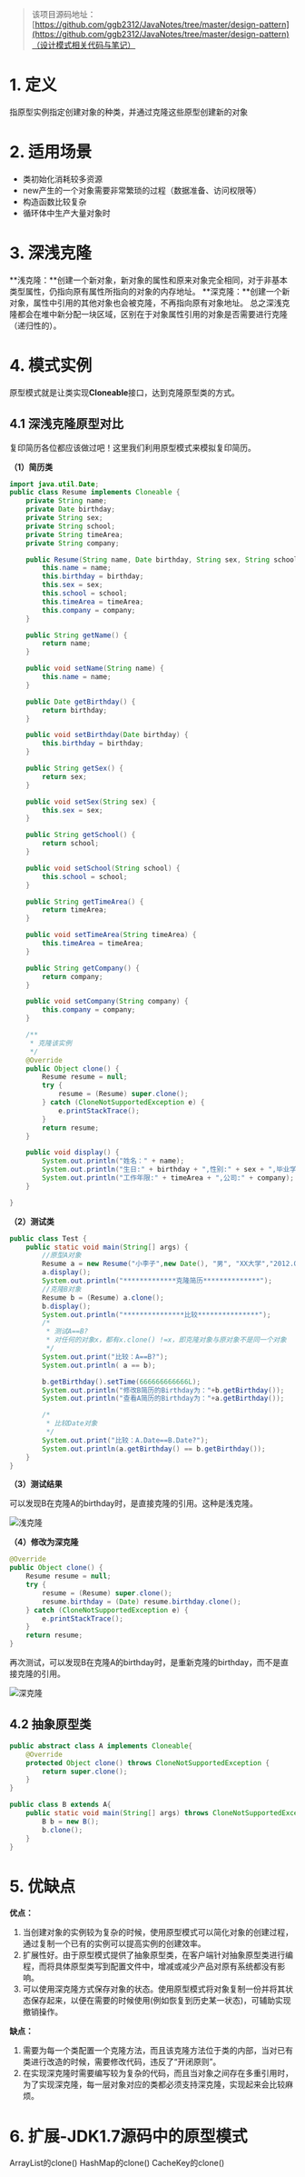 > 该项目源码地址：[https://github.com/ggb2312/JavaNotes/tree/master/design-pattern](https://github.com/ggb2312/JavaNotes/tree/master/design-pattern)（设计模式相关代码与笔记）

# 1. 定义

指原型实例指定创建对象的种类，并通过克隆这些原型创建新的对象

# 2. 适用场景

- 类初始化消耗较多资源
- new产生的一个对象需要非常繁琐的过程（数据准备、访问权限等）
- 构造函数比较复杂
- 循环体中生产大量对象时

# 3. 深浅克隆

**浅克隆：**创建一个新对象，新对象的属性和原来对象完全相同，对于非基本类型属性，仍指向原有属性所指向的对象的内存地址。
**深克隆：**创建一个新对象，属性中引用的其他对象也会被克隆，不再指向原有对象地址。
总之深浅克隆都会在堆中新分配一块区域，区别在于对象属性引用的对象是否需要进行克隆（递归性的）。

# 4. 模式实例

原型模式就是让类实现**Cloneable**接口，达到克隆原型类的方式。

## 4.1 深浅克隆原型对比

复印简历各位都应该做过吧！这里我们利用原型模式来模拟复印简历。

**（1）简历类**

```java
import java.util.Date;
public class Resume implements Cloneable {
    private String name;
    private Date birthday;
    private String sex;
    private String school;
    private String timeArea;
    private String company;

    public Resume(String name, Date birthday, String sex, String school, String timeArea, String company) {
        this.name = name;
        this.birthday = birthday;
        this.sex = sex;
        this.school = school;
        this.timeArea = timeArea;
        this.company = company;
    }

    public String getName() {
        return name;
    }

    public void setName(String name) {
        this.name = name;
    }

    public Date getBirthday() {
        return birthday;
    }

    public void setBirthday(Date birthday) {
        this.birthday = birthday;
    }

    public String getSex() {
        return sex;
    }

    public void setSex(String sex) {
        this.sex = sex;
    }

    public String getSchool() {
        return school;
    }

    public void setSchool(String school) {
        this.school = school;
    }

    public String getTimeArea() {
        return timeArea;
    }

    public void setTimeArea(String timeArea) {
        this.timeArea = timeArea;
    }

    public String getCompany() {
        return company;
    }

    public void setCompany(String company) {
        this.company = company;
    }

    /**
     * 克隆该实例
     */
    @Override
    public Object clone() {
        Resume resume = null;
        try {
            resume = (Resume) super.clone();
        } catch (CloneNotSupportedException e) {
            e.printStackTrace();
        }
        return resume;
    }

    public void display() {
        System.out.println("姓名：" + name);
        System.out.println("生日:" + birthday + ",性别:" + sex + ",毕业学校：" + school);
        System.out.println("工作年限:" + timeArea + ",公司:" + company);
    }

}
```

**（2）测试类**

```java
public class Test {
    public static void main(String[] args) {
        //原型A对象
        Resume a = new Resume("小李子",new Date(), "男", "XX大学","2012.09.05", "XX科技有限公司");
        a.display();
        System.out.println("*************克隆简历**************");
        //克隆B对象
        Resume b = (Resume) a.clone();
        b.display();
        System.out.println("***************比较***************");
        /*
         * 测试A==B?
         * 对任何的对象x，都有x.clone() !=x，即克隆对象与原对象不是同一个对象
         */
        System.out.print("比较：A==B?");
        System.out.println( a == b);

        b.getBirthday().setTime(666666666666L);
        System.out.println("修改B简历的Birthday为："+b.getBirthday());
        System.out.println("查看A简历的Birthday为："+a.getBirthday());

        /*
         * 比较Date对象
         */
        System.out.print("比较：A.Date==B.Date?");
        System.out.println(a.getBirthday() == b.getBirthday());
    }
}
```

**（3）测试结果**

可以发现B在克隆A的birthday时，是直接克隆的引用。这种是浅克隆。

![浅克隆](https://upload-images.jianshu.io/upload_images/5336514-3167bad92aff5599.png?imageMogr2/auto-orient/strip%7CimageView2/2/w/1240)

**（4）修改为深克隆**

```java
@Override
public Object clone() {
    Resume resume = null;
    try {
        resume = (Resume) super.clone();
        resume.birthday = (Date) resume.birthday.clone();
    } catch (CloneNotSupportedException e) {
        e.printStackTrace();
    }
    return resume;
}
```

再次测试，可以发现B在克隆A的birthday时，是重新克隆的birthday，而不是直接克隆的引用。

![深克隆](https://upload-images.jianshu.io/upload_images/5336514-f9bb479f45c0b034.png?imageMogr2/auto-orient/strip%7CimageView2/2/w/1240)

## 4.2 抽象原型类

```java
public abstract class A implements Cloneable{
    @Override
    protected Object clone() throws CloneNotSupportedException {
        return super.clone();
    }
}
```

```java
public class B extends A{
    public static void main(String[] args) throws CloneNotSupportedException {
        B b = new B();
        b.clone();
    }
}
```

# 5. 优缺点

**优点：**

1. 当创建对象的实例较为复杂的时候，使用原型模式可以简化对象的创建过程，通过复制一个已有的实例可以提高实例的创建效率。
2. 扩展性好。由于原型模式提供了抽象原型类，在客户端针对抽象原型类进行编程，而将具体原型类写到配置文件中，增减或减少产品对原有系统都没有影响。
3. 可以使用深克隆方式保存对象的状态。使用原型模式将对象复制一份并将其状态保存起来，以便在需要的时候使用(例如恢复到历史某一状态)，可辅助实现撤销操作。

**缺点：**

1. 需要为每一个类配置一个克隆方法，而且该克隆方法位于类的内部，当对已有类进行改造的时候，需要修改代码，违反了“开闭原则”。
2. 在实现深克隆时需要编写较为复杂的代码，而且当对象之间存在多重引用时，为了实现深克隆，每一层对象对应的类都必须支持深克隆，实现起来会比较麻烦。

# 6. 扩展-JDK1.7源码中的原型模式 

ArrayList的clone()
HashMap的clone()
CacheKey的clone()